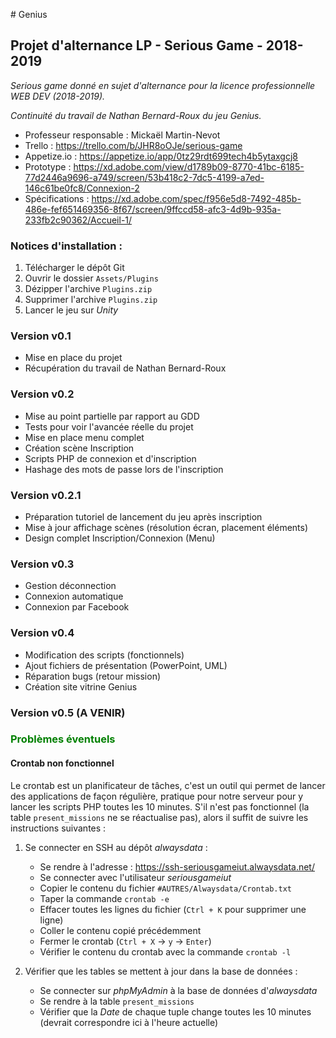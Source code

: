 ﻿﻿﻿﻿﻿﻿﻿﻿﻿﻿﻿﻿﻿﻿﻿﻿﻿﻿﻿﻿﻿﻿﻿﻿﻿﻿﻿﻿﻿﻿# Genius## Projet d'alternance LP - Serious Game - 2018-2019_Serious game donné en sujet d'alternance pour la licence professionnelle WEB DEV (2018-2019).__Continuité du travail de Nathan Bernard-Roux du jeu Genius._- Professeur responsable : Mickaël Martin-Nevot- Trello : https://trello.com/b/JHR8oOJe/serious-game- Appetize.io : https://appetize.io/app/0tz29rdt699tech4b5ytaxgcj8- Prototype : https://xd.adobe.com/view/d1789b09-8770-41bc-6185-77d2446a9696-a749/screen/53b418c2-7dc5-4199-a7ed-146c61be0fc8/Connexion-2- Spécifications : https://xd.adobe.com/spec/f956e5d8-7492-485b-486e-fef651469356-8f67/screen/9ffccd58-afc3-4d9b-935a-233fb2c90362/Accueil-1/### Notices d'installation :1. Télécharger le dépôt Git2. Ouvrir le dossier `Assets/Plugins`3. Dézipper l'archive `Plugins.zip`4. Supprimer l'archive `Plugins.zip`5. Lancer le jeu sur _Unity_### Version v0.1- Mise en place du projet- Récupération du travail de Nathan Bernard-Roux### Version v0.2- Mise au point partielle par rapport au GDD- Tests pour voir l'avancée réelle du projet- Mise en place menu complet- Création scène Inscription- Scripts PHP de connexion et d'inscription- Hashage des mots de passe lors de l'inscription### Version v0.2.1- Préparation tutoriel de lancement du jeu après inscription- Mise à jour affichage scènes (résolution écran, placement éléments)- Design complet Inscription/Connexion (Menu)### Version v0.3- Gestion déconnection- Connexion automatique- Connexion par Facebook### Version v0.4- Modification des scripts (fonctionnels)- Ajout fichiers de présentation (PowerPoint, UML)- Réparation bugs (retour mission)- Création site vitrine Genius### Version v0.5 (A VENIR)### <span style='color:green'>Problèmes éventuels</span>#### Crontab non fonctionnelLe crontab est un planificateur de tâches, c'est un outil qui permet de lancer des applications de façon régulière, pratique pour notre serveur pour y lancer les scripts PHP toutes les 10 minutes. S'il n'est pas fonctionnel (la table `present_missions` ne se réactualise pas), alors il suffit de suivre les instructions suivantes :1. Se connecter en SSH au dépôt _alwaysdata_ :    - Se rendre à l'adresse : https://ssh-seriousgameiut.alwaysdata.net/    - Se connecter avec l'utilisateur _seriousgameiut_    - Copier le contenu du fichier `#AUTRES/Alwaysdata/Crontab.txt`    - Taper la commande `crontab -e`     - Effacer toutes les lignes du fichier (`Ctrl + K` pour supprimer une ligne)    - Coller le contenu copié précédemment    - Fermer le crontab (`Ctrl + X` -> `y` -> `Enter`)    - Vérifier le contenu du crontab avec la commande `crontab -l`2. Vérifier que les tables se mettent à jour dans la base de données :    - Se connecter sur _phpMyAdmin_ à la base de données d'_alwaysdata_    - Se rendre à la table `present_missions`    - Vérifier que la _Date_ de chaque tuple change toutes les 10 minutes (devrait correspondre ici à l'heure actuelle)